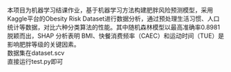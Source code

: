 本项目为机器学习结课作业，基于机器学习方法构建肥胖风险预测模型，采用Kaggle平台的Obesity Risk Dataset进行数据分析，通过预处理生活习惯、人口统计等数据，对比六种分类算法的性能。其中随机森林模型以最高准确率0.8981脱颖而出，SHAP 分析表明 BMI、快餐消费频率（CAEC）和运动时间（TUE）是影响肥胖等级的关键因素。  
数据集在dataset.scv  
直接运行test.py即可
